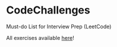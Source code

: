# CodeChallenges
Must-do List for Interview Prep (LeetCode)

All exercises available [here](https://leetcode.com/studyplan/top-interview-150/)!

